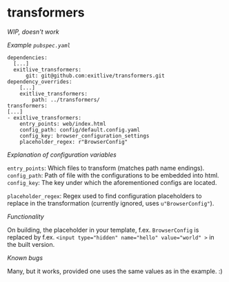 # transformers

*WIP, doesn't work*

*Example `pubspec.yaml`*
```
dependencies:
  [...]
  exitlive_transformers:
      git: git@github.com:exitlive/transformers.git
dependency_overrides:
    [...]
    exitlive_transformers:
        path: ../transformers/
transformers:
[...]
- exitlive_transformers:
    entry_points: web/index.html
    config_path: config/default.config.yaml
    config_key: browser_configuration_settings
    placeholder_regex: r"BrowserConfig"
```
*Explanation of configuration variables*

`entry_points`: Which files to transform (matches path name endings).
`config_path`: Path of file with the configurations to be embedded into html.
`config_key`: The key under which the aforementioned configs are located.

`placeholder_regex`: Regex used to find configuration placeholders to replace
in the transformation (currently ignored, uses `u"BrowserConfig"`).

*Functionality*

On building, the placeholder in your template, f.ex. `BrowserConfig` is
replaced by f.ex. `<input type="hidden" name="hello" value="world" >` in the
built version.

*Known bugs*

Many, but it works, provided one uses the same values as in the example. :)
